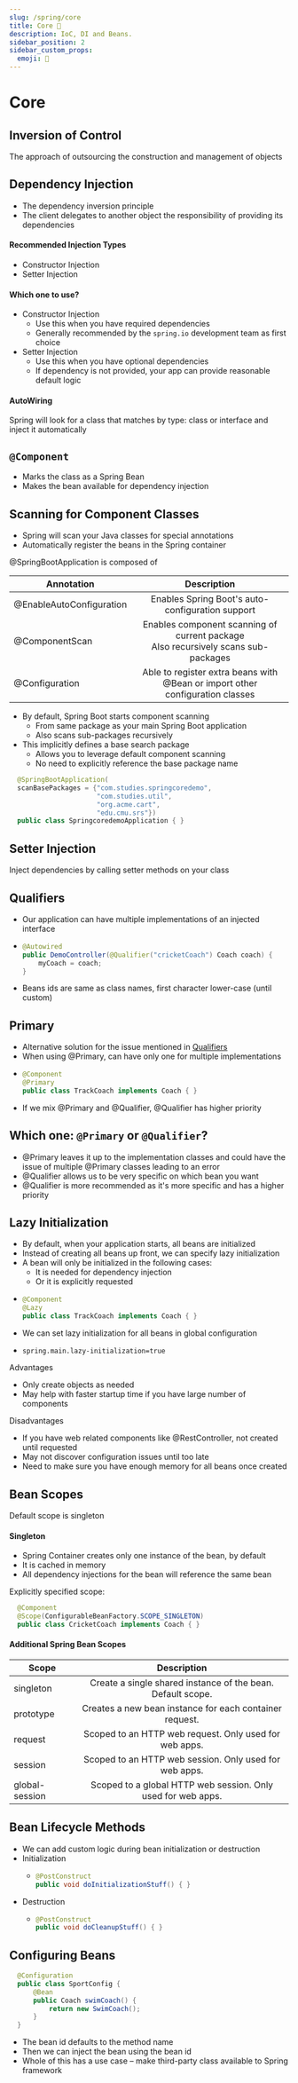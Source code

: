 ```yaml
---
slug: /spring/core
title: Core 🧱 
description: IoC, DI and Beans.
sidebar_position: 2
sidebar_custom_props:
  emoji: 🧱
---
```


# Core

## Inversion of Control

The approach of outsourcing the
construction and management of objects

## Dependency Injection

* The dependency inversion principle
* The client delegates to another object
the responsibility of providing its
dependencies

#### Recommended Injection Types

* Constructor Injection
* Setter Injection

#### Which one to use?

* Constructor Injection
  * Use this when you have required dependencies
  * Generally recommended by the `spring.io` development team as first choice
* Setter Injection
  * Use this when you have optional dependencies
  * If dependency is not provided, your app can provide reasonable default logic

#### AutoWiring

Spring will look for a class that matches by type: class or interface and inject it automatically

## `@Component`

* Marks the class as a Spring Bean
* Makes the bean available for dependency injection

## Scanning for Component Classes

* Spring will scan your Java classes for special annotations
* Automatically register the beans in the Spring container

@SpringBootApplication is composed of

| Annotation               |                                      Description                                      |
|--------------------------|:-------------------------------------------------------------------------------------:|
| @EnableAutoConfiguration |                   Enables Spring Boot's auto-configuration support                    |
| @ComponentScan           | Enables component scanning of current package<br/>Also recursively scans sub-packages |
| @Configuration           |     Able to register extra beans with @Bean or import other configuration classes     |

* By default, Spring Boot starts component scanning
  * From same package as your main Spring Boot application
  * Also scans sub-packages recursively
* This implicitly defines a base search package
  * Allows you to leverage default component scanning
  * No need to explicitly reference the base package name

```java
  @SpringBootApplication(
  scanBasePackages = {"com.studies.springcoredemo",
                      "com.studies.util",
                      "org.acme.cart",
                      "edu.cmu.srs"})
  public class SpringcoredemoApplication { }
```

## Setter Injection

Inject dependencies by calling setter methods on your class

## Qualifiers

* Our application can have multiple implementations of an injected interface
* ```java
  @Autowired
  public DemoController(@Qualifier("cricketCoach") Coach coach) {
      myCoach = coach;
  }
  ```
* Beans ids are same as class names, first character lower-case (until custom)

## Primary

* Alternative solution for the issue mentioned in [Qualifiers](#qualifiers)
* When using @Primary, can have only one for multiple implementations
* ```java
  @Component
  @Primary
  public class TrackCoach implements Coach { }
  ```
* If we mix @Primary and @Qualifier, @Qualifier has higher priority

## Which one: `@Primary` or `@Qualifier`?

* @Primary leaves it up to the implementation classes and could have the issue of multiple @Primary classes leading to an error
* @Qualifier allows us to be very specific on which bean you want
* @Qualifier is more recommended as it's more specific and has a higher priority

## Lazy Initialization

* By default, when your application starts, all beans are initialized
* Instead of creating all beans up front, we can specify lazy initialization
* A bean will only be initialized in the following cases:
  * It is needed for dependency injection
  * Or it is explicitly requested
* ```java
  @Component
  @Lazy
  public class TrackCoach implements Coach { }
  ```
* We can set lazy initialization for all beans in global configuration
* ``` properties
  spring.main.lazy-initialization=true
  ```

Advantages
* Only create objects as needed
* May help with faster startup time if you have large number of components

Disadvantages
* If you have web related components like @RestController, not created until requested
* May not discover configuration issues until too late
* Need to make sure you have enough memory for all beans once created

## Bean Scopes

Default scope is singleton

#### Singleton

* Spring Container creates only one instance of the bean, by default
* It is cached in memory
* All dependency injections for the bean will reference the same bean

Explicitly specified scope:

```java
  @Component
  @Scope(ConfigurableBeanFactory.SCOPE_SINGLETON)
  public class CricketCoach implements Coach { }
```

#### Additional Spring Bean Scopes

| Scope          |                         Description                          |
|----------------|:------------------------------------------------------------:|
| singleton      | Create a single shared instance of the bean. Default scope.  |
| prototype      |   Creates a new bean instance for each container request.    |
| request        |    Scoped to an HTTP web request. Only used for web apps.    |
| session        |    Scoped to an HTTP web session. Only used for web apps.    |
| global-session | Scoped to a global HTTP web session. Only used for web apps. |

## Bean Lifecycle Methods

* We can add custom logic during bean initialization or destruction
* Initialization
  * ```java
    @PostConstruct
    public void doInitializationStuff() { }
    ```
* Destruction
  * ```java
    @PostConstruct
    public void doCleanupStuff() { }
    ```

## Configuring Beans

```java
  @Configuration
  public class SportConfig {
      @Bean
      public Coach swimCoach() {
          return new SwimCoach();
      }
  }
```

* The bean id defaults to the method name
* Then we can inject the bean using the bean id
* Whole of this has a use case – make third-party class available to Spring framework
